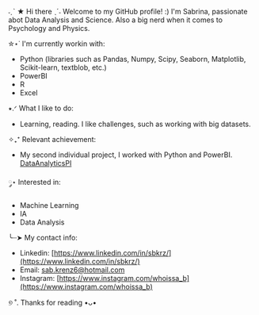 ˗ˏˋ ★ Hi there ˎˊ˗ 
Welcome to my GitHub profile! :) I'm Sabrina, passionate abot Data Analysis and Science. Also a big nerd when it comes to Psychology and Physics. 

✮⋆˙ I'm currently workin with: 
- Python (libraries such as Pandas, Numpy, Scipy, Seaborn, Matplotlib, Scikit-learn, textblob, etc.)
- PowerBI
- R
- Excel
  
⭑.ᐟ What I like to do:
- Learning, reading. I like challenges, such as working with big datasets.

✧₊⁺ Relevant achievement:
- My second individual project, I worked with Python and PowerBI.
[DataAnalyticsPI](https://github.com/sbkrz/PI_02_DA)

༘⋆ Interested in:
- Machine Learning
- IA
- Data Analysis

╰┈➤ My contact info:
- Linkedin: [https://www.linkedin.com/in/sbkrz/](https://www.linkedin.com/in/sbkrz/)
- Email: sab.krenz6@hotmail.com
- Instagram: [https://www.instagram.com/whoissa_b](https://www.instagram.com/whoissa_b)

୭ ˚. Thanks for reading •ᴗ•

<!--
**sbkrz/sbkrz** is a ✨ _special_ ✨ repository because its `README.md` (this file) appears on your GitHub profile.
Here are some ideas to get you started:

- 🔭 I’m currently working on ...
- 🌱 I’m currently learning ...
- 👯 I’m looking to collaborate on ...
- 🤔 I’m looking for help with ...
- 💬 Ask me about ...
- 📫 How to reach me: ...
- 😄 Pronouns: ...
- ⚡ Fun fact: ...
-->
